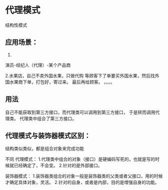 # 代理模式
结构性模式

## 应用场景：
1.
演员-经纪人（代理）-某个产品商

2.水果店，自己不卖外国水果，只做代购
等顾客下了单要买外国水果，然后找外国水果商下单，打包好，寄过来。
最后再给顾客。
。。。。


## 用法

自己不能获取到第三方接口，而代理类可以调用到第三方接口，
于是转而调用代理类。
代理类中组合了第三方接口。


## 代理模式与装饰器模式区别：
结构类似类似，都是组合对象来完成功能

不同
代理模式：
1.代理类中组合的对象（接口）是硬编码写死的，也就是写的时候就已经确定了，不会变。
2.针对的是外部接口。

装饰器模式：
1.装饰器类组合的对象一般是装饰器类的父类或者父接口，用的时候才确定具体对象，灵活。
2.针对的自身，或者是内部，目的是增强自身的功能。
